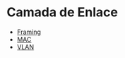 # Camada de Enlace

* <a href='/Enlace/Framing'> Framing </a>
* <a href='/Enlace/MAC'> MAC </a>
* <a href='/Enlace/VLAN'> VLAN </a>
